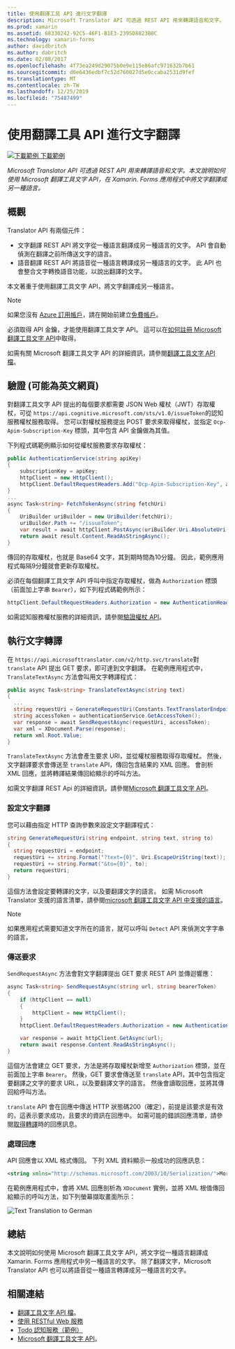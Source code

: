 ```yaml
---
title: 使用翻譯工具 API 進行文字翻譯
description: Microsoft Translator API 可透過 REST API 用來轉譯語音和文字。 本文說明如何使用 Microsoft 翻譯工具文字 API，在 Xamarin. Forms 應用程式中將文字翻譯成另一種語言。
ms.prod: xamarin
ms.assetid: 68330242-92C5-46F1-B1E3-2395D8823B0C
ms.technology: xamarin-forms
author: davidbritch
ms.author: dabritch
ms.date: 02/08/2017
ms.openlocfilehash: 4f73ea249d29075b0e9e115e86afc971632b7b61
ms.sourcegitcommit: d0e6436edbf7c52d760027d5e0ccaba2531d9fef
ms.translationtype: MT
ms.contentlocale: zh-TW
ms.lasthandoff: 12/25/2019
ms.locfileid: "75487499"
---
```

# <a name="text-translation-using-the-translator-api"></a>使用翻譯工具 API 進行文字翻譯

[![下載範例](~/media/shared/download.png) 下載範例](https://docs.microsoft.com/samples/xamarin/xamarin-forms-samples/webservices-todocognitiveservices)

_Microsoft Translator API 可透過 REST API 用來轉譯語音和文字。本文說明如何使用 Microsoft 翻譯工具文字 API，在 Xamarin. Forms 應用程式中將文字翻譯成另一種語言。_

## <a name="overview"></a>概觀

Translator API 有兩個元件：

- 文字翻譯 REST API 將文字從一種語言翻譯成另一種語言的文字。 API 會自動偵測在翻譯之前所傳送文字的語言。
- 語音翻譯 REST API 將語音從一種語言轉譯成另一種語言的文字。 此 API 也會整合文字轉換語音功能，以說出翻譯的文字。

本文著重于使用翻譯工具文字 API，將文字翻譯成另一種語言。

> [!NOTE]
> 如果您沒有 [Azure 訂用帳戶](/azure/guides/developer/azure-developer-guide#understanding-accounts-subscriptions-and-billing)，請在開始前建立[免費帳戶](https://aka.ms/azfree-docs-mobileapps)。

必須取得 API 金鑰，才能使用翻譯工具文字 API。 這可以在[如何註冊 Microsoft 翻譯工具文字 API](/azure/cognitive-services/translator/translator-text-how-to-signup/)中取得。

如需有關 Microsoft 翻譯工具文字 API 的詳細資訊，請參閱[翻譯工具文字 API 檔](/azure/cognitive-services/translator/)。

## <a name="authentication"></a>驗證  (可能為英文網頁)

對翻譯工具文字 API 提出的每個要求都需要 JSON Web 權杖（JWT）存取權杖，可從 `https://api.cognitive.microsoft.com/sts/v1.0/issueToken`的認知服務權杖服務取得。 您可以對權杖服務提出 POST 要求來取得權杖，並指定 `Ocp-Apim-Subscription-Key` 標頭，其中包含 API 金鑰做為其值。

下列程式碼範例顯示如何從權杖服務要求存取權杖：

```csharp
public AuthenticationService(string apiKey)
{
    subscriptionKey = apiKey;
    httpClient = new HttpClient();
    httpClient.DefaultRequestHeaders.Add("Ocp-Apim-Subscription-Key", apiKey);
}
...
async Task<string> FetchTokenAsync(string fetchUri)
{
    UriBuilder uriBuilder = new UriBuilder(fetchUri);
    uriBuilder.Path += "/issueToken";
    var result = await httpClient.PostAsync(uriBuilder.Uri.AbsoluteUri, null);
    return await result.Content.ReadAsStringAsync();
}
```

傳回的存取權杖，也就是 Base64 文字，其到期時間為10分鐘。 因此，範例應用程式每隔9分鐘就會更新存取權杖。

必須在每個翻譯工具文字 API 呼叫中指定存取權杖，做為 `Authorization` 標頭（前面加上字串 `Bearer`），如下列程式碼範例所示：

```csharp
httpClient.DefaultRequestHeaders.Authorization = new AuthenticationHeaderValue("Bearer", bearerToken);
```

如需認知服務權杖服務的詳細資訊，請參閱[驗證權杖 API](https://docs.microsofttranslator.com/oauth-token.html)。

## <a name="performing-text-translation"></a>執行文字轉譯

在 `https://api.microsofttranslator.com/v2/http.svc/translate`對 `translate` API 提出 GET 要求，即可達到文字翻譯。 在範例應用程式中，`TranslateTextAsync` 方法會叫用文字轉譯程式：

```csharp
public async Task<string> TranslateTextAsync(string text)
{
  ...
  string requestUri = GenerateRequestUri(Constants.TextTranslatorEndpoint, text, "en", "de");
  string accessToken = authenticationService.GetAccessToken();
  var response = await SendRequestAsync(requestUri, accessToken);
  var xml = XDocument.Parse(response);
  return xml.Root.Value;
}
```

`TranslateTextAsync` 方法會產生要求 URI，並從權杖服務取得存取權杖。 然後，文字翻譯要求會傳送至 `translate` API，傳回包含結果的 XML 回應。 會剖析 XML 回應，並將轉譯結果傳回給顯示的呼叫方法。

如需文字翻譯 REST Api 的詳細資訊，請參閱[Microsoft 翻譯工具文字 API](https://docs.microsofttranslator.com/text-translate.html)。

### <a name="configuring-text-translation"></a>設定文字翻譯

您可以藉由指定 HTTP 查詢參數來設定文字翻譯程式：

```csharp
string GenerateRequestUri(string endpoint, string text, string to)
{
  string requestUri = endpoint;
  requestUri += string.Format("?text={0}", Uri.EscapeUriString(text));
  requestUri += string.Format("&to={0}", to);
  return requestUri;
}
```

這個方法會設定要轉譯的文字，以及要翻譯文字的語言。 如需 Microsoft Translator 支援的語言清單，請參閱[microsoft 翻譯工具文字 API 中支援的語言](/azure/cognitive-services/translator/languages/)。

> [!NOTE]
> 如果應用程式需要知道文字所在的語言，就可以呼叫 `Detect` API 來偵測文字字串的語言。

### <a name="sending-the-request"></a>傳送要求

`SendRequestAsync` 方法會對文字翻譯提出 GET 要求 REST API 並傳迴響應：

```csharp
async Task<string> SendRequestAsync(string url, string bearerToken)
{
    if (httpClient == null)
    {
        httpClient = new HttpClient();
    }
    httpClient.DefaultRequestHeaders.Authorization = new AuthenticationHeaderValue("Bearer", bearerToken);

    var response = await httpClient.GetAsync(url);
    return await response.Content.ReadAsStringAsync();
}
```

這個方法會建立 GET 要求，方法是將存取權杖新增至 `Authorization` 標頭，並在前面加上字串 `Bearer`。 然後，GET 要求會傳送至 `translate` API，其中包含指定要翻譯之文字的要求 URL，以及要翻譯文字的語言。 然後會讀取回應，並將其傳回給呼叫方法。

`translate` API 會在回應中傳送 HTTP 狀態碼200（確定），前提是該要求是有效的，這表示要求成功，且要求的資訊在回應中。 如需可能的錯誤回應清單，請參閱[取得轉譯](https://docs.microsofttranslator.com/text-translate.html#!/default/get_Translate)時的回應訊息。

### <a name="processing-the-response"></a>處理回應

API 回應會以 XML 格式傳回。 下列 XML 資料顯示一般成功的回應訊息：

```xml
<string xmlns="http://schemas.microsoft.com/2003/10/Serialization/">Morgen kaufen gehen ein</string>
```

在範例應用程式中，會將 XML 回應剖析為 `XDocument` 實例，並將 XML 根值傳回給顯示的呼叫方法，如下列螢幕擷取畫面所示：

![](text-translation-images/text-translation.png "Text Translation to German")

## <a name="summary"></a>總結

本文說明如何使用 Microsoft 翻譯工具文字 API，將文字從一種語言翻譯成 Xamarin. Forms 應用程式中另一種語言的文字。 除了翻譯文字，Microsoft Translator API 也可以將語音從一種語言轉譯成另一種語言的文字。

## <a name="related-links"></a>相關連結

- [翻譯工具文字 API 檔](/azure/cognitive-services/translator/)。
- [使用 RESTful Web 服務](~/xamarin-forms/data-cloud/web-services/rest.md)
- [Todo 認知服務（範例）](https://docs.microsoft.com/samples/xamarin/xamarin-forms-samples/webservices-todocognitiveservices)
- [Microsoft 翻譯工具文字 API](https://docs.microsofttranslator.com/text-translate.html)。
